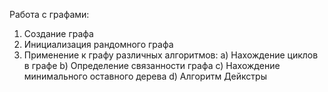 Работа с графами:
1) Создание графа
2) Инициализация рандомного графа
3) Применение к графу различных алгоритмов:
  a) Нахождение циклов в графе
  b) Определение связанности графа
  c) Нахождение минимального оставного дерева
  d) Алгоритм Дейкстры
